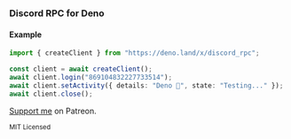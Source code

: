 ### Discord RPC for Deno

#### Example

```typescript
import { createClient } from "https://deno.land/x/discord_rpc";

const client = await createClient();
await client.login("869104832227733514");
await client.setActivity({ details: "Deno 🦕", state: "Testing..." });
await client.close();
```

[Support me](https://patreon.com/littledivy) on Patreon.

<small> MIT Licensed </small>
